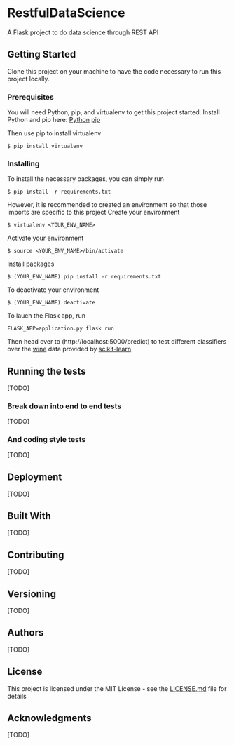 # RestfulDataScience

A Flask project to do data science through REST API

## Getting Started

Clone this project on your machine to have the code necessary to run this project locally.

### Prerequisites

You will need Python, pip, and virtualenv to get this project started.
Install Python and pip here:
[Python](https://www.python.org/downloads/)
[pip](https://pip.pypa.io/en/stable/installing/)

Then use pip to install virtualenv
```
$ pip install virtualenv
```

### Installing

To install the necessary packages, you can simply run

```
$ pip install -r requirements.txt
```

However, it is recommended to created an environment so that those imports are specific to this project
Create your environment
```
$ virtualenv <YOUR_ENV_NAME>
```

Activate your environment
```
$ source <YOUR_ENV_NAME>/bin/activate
```

Install packages
```
$ (YOUR_ENV_NAME) pip install -r requirements.txt
```

To deactivate your environment
```
$ (YOUR_ENV_NAME) deactivate
```

To lauch the Flask app, run
```
FLASK_APP=application.py flask run
```

Then head over to (http://localhost:5000/predict) to test different classifiers over the [wine](http://scikit-learn.org/stable/modules/generated/sklearn.datasets.load_wine.html) data provided by [scikit-learn](http://scikit-learn.org/stable/)

## Running the tests

[TODO]

### Break down into end to end tests

[TODO]

### And coding style tests

[TODO]

## Deployment

[TODO]

## Built With

[TODO]

## Contributing

[TODO]

## Versioning

[TODO]

## Authors

[TODO]

## License

This project is licensed under the MIT License - see the [LICENSE.md](LICENSE.md) file for details

## Acknowledgments

[TODO]

